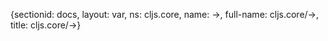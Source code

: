 {sectionid: docs, layout: var, ns: cljs.core, name: ->, full-name: cljs.core/->, title: cljs.core/->}
